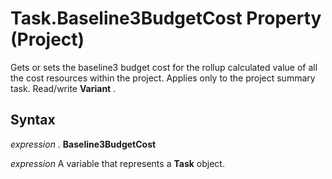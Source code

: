 
# Task.Baseline3BudgetCost Property (Project)

Gets or sets the baseline3 budget cost for the rollup calculated value of all the cost resources within the project. Applies only to the project summary task. Read/write  **Variant** .


## Syntax

 _expression_ . **Baseline3BudgetCost**

 _expression_ A variable that represents a **Task** object.

